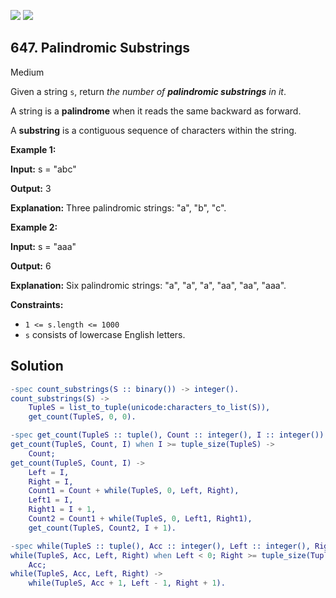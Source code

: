 [![](https://img.shields.io/github/stars/LeetCode-in-Erlang/LeetCode-in-Erlang?label=Stars&style=flat-square)](https://github.com/LeetCode-in-Erlang/LeetCode-in-Erlang)
[![](https://img.shields.io/github/forks/LeetCode-in-Erlang/LeetCode-in-Erlang?label=Fork%20me%20on%20GitHub%20&style=flat-square)](https://github.com/LeetCode-in-Erlang/LeetCode-in-Erlang/fork)

## 647\. Palindromic Substrings

Medium

Given a string `s`, return _the number of **palindromic substrings** in it_.

A string is a **palindrome** when it reads the same backward as forward.

A **substring** is a contiguous sequence of characters within the string.

**Example 1:**

**Input:** s = "abc"

**Output:** 3

**Explanation:** Three palindromic strings: "a", "b", "c".

**Example 2:**

**Input:** s = "aaa"

**Output:** 6

**Explanation:** Six palindromic strings: "a", "a", "a", "aa", "aa", "aaa".

**Constraints:**

*   `1 <= s.length <= 1000`
*   `s` consists of lowercase English letters.

## Solution

```erlang
-spec count_substrings(S :: binary()) -> integer().
count_substrings(S) ->
    TupleS = list_to_tuple(unicode:characters_to_list(S)),
    get_count(TupleS, 0, 0).

-spec get_count(TupleS :: tuple(), Count :: integer(), I :: integer()) -> integer().
get_count(TupleS, Count, I) when I >= tuple_size(TupleS) ->
    Count;
get_count(TupleS, Count, I) ->
    Left = I,
    Right = I,
    Count1 = Count + while(TupleS, 0, Left, Right),
    Left1 = I,
    Right1 = I + 1,
    Count2 = Count1 + while(TupleS, 0, Left1, Right1),
    get_count(TupleS, Count2, I + 1).

-spec while(TupleS :: tuple(), Acc :: integer(), Left :: integer(), Right :: integer()) -> integer().
while(TupleS, Acc, Left, Right) when Left < 0; Right >= tuple_size(TupleS); element(Left + 1, TupleS) /= element(Right + 1, TupleS) ->
    Acc;
while(TupleS, Acc, Left, Right) ->
    while(TupleS, Acc + 1, Left - 1, Right + 1).
```